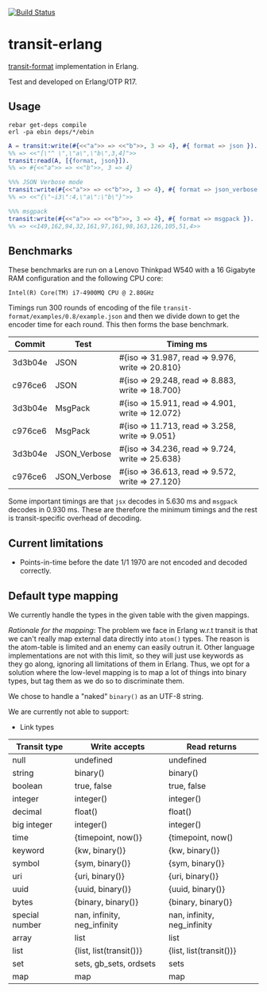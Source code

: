 [![Build
Status](https://travis-ci.org/isaiah/transit-erlang.svg)](https://travis-ci.org/isaiah/transit-erlang)

transit-erlang
==============
[transit-format](https://github.com/cognitect/transit-format) implementation in Erlang.

Test and developed on Erlang/OTP R17.

Usage
-----

```shell
rebar get-deps compile
erl -pa ebin deps/*/ebin
```

```erlang
A = transit:write(#{<<"a">> => <<"b">>, 3 => 4}, #{ format => json }).
%% => <<"[\"^ \",\"a\",\"b\",3,4]">>
transit:read(A, [{format, json}]).
%% => #{<<"a">> => <<"b">>, 3 => 4}

%%% JSON Verbose mode
transit:write(#{<<"a">> => <<"b">>, 3 => 4}, #{ format => json_verbose }).
%% => <<"{\"~i3\":4,\"a\":\"b\"}">>

%%% msgpack
transit:write(#{<<"a">> => <<"b">>, 3 => 4}, #{ format => msgpack }).
%% => <<149,162,94,32,161,97,161,98,163,126,105,51,4>>
```

Benchmarks
--------------------

These benchmarks are run on a Lenovo Thinkpad W540 with a 16 Gigabyte RAM configuration and the following CPU core:

	Intel(R) Core(TM) i7-4900MQ CPU @ 2.80GHz

Timings run 300 rounds of encoding of the file `transit-format/examples/0.8/example.json` and then we divide down to get the
encoder time for each round. This then forms the base benchmark.

| Commit | Test |  Timing ms |
| ------ | ---- | ------ |
| 3d3b04e | JSON | #{iso => 31.987, read => 9.976, write => 20.810} |
| c976ce6 | JSON | #{iso => 29.248, read => 8.883, write => 18.700} |
| 3d3b04e | MsgPack | #{iso => 15.911, read => 4.901, write => 12.072} |
| c976ce6 | MsgPack | #{iso => 11.713, read => 3.258, write => 9.051} |
| 3d3b04e | JSON_Verbose | #{iso => 34.236, read => 9.724, write => 25.638} |
| c976ce6 | JSON_Verbose | #{iso => 36.613, read => 9.572, write => 27.120} |

Some important timings are that `jsx` decodes in 5.630 ms and `msgpack` decodes in 0.930 ms. These are therefore the minimum timings and the rest is transit-specific overhead of decoding.

Current limitations
--------------------

* Points-in-time before the date 1/1 1970 are not encoded and decoded correctly.

Default type mapping
--------------------

We currently handle the types in the given table with the given mappings.

*Rationale for the mapping*: The problem we face in Erlang w.r.t transit is that we can't really map external data directly into `atom()` types. The reason is the atom-table is limited and an enemy can easily outrun it. Other language implementations are not with this limit, so they will just use keywords as they go along, ignoring all limitations of them in Erlang. Thus, we opt for a solution where the low-level mapping is to map a lot of things into binary types, but tag them as we do so to discriminate them.

We chose to handle a "naked" `binary()` as an UTF-8 string.

We are currently not able to support:

* Link types

| Transit type | Write accepts             | Read returns              |
| ------------ | -------------             | ------------              |
| null         | undefined                 | undefined                 |
| string       | binary()                  | binary()                  |
| boolean      | true, false               | true, false               |
| integer      | integer()                 | integer()                 |
| decimal      | float()                   | float()                   |
| big integer  | integer()                 | integer()                 |
| time         | {timepoint, now()}        | {timepoint, now()         |
| keyword      | {kw, binary()}            | {kw, binary()}
| symbol       | {sym, binary()}        | {sym, binary()}        |
| uri          | {uri, binary()}           | {uri, binary()}        |
| uuid         | {uuid, binary()}                 | {uuid, binary()}                  |
| bytes		   | {binary, binary()}   | {binary, binary()}  |
| special number | nan, infinity, neg_infinity | nan, infinity, neg_infinity |
| array        | list                      | list                      |
| list         | {list, list(transit())}     | {list, list(transit())}     |
| set          | sets, gb\_sets, ordsets   | sets                      |
| map          | map                       | map                       |
